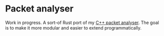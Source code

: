 # Packet analyser

Work in progress. A sort-of Rust port of my [C++ packet analyser](https://github.com/Naxaes/packet-viewer). The goal is to make it more modular and easier to extend programmatically.
